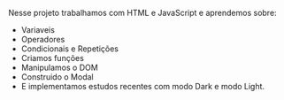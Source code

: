 Nesse projeto trabalhamos com HTML e JavaScript e aprendemos sobre:
- Variaveis
- Operadores
- Condicionais e Repetições
- Criamos funções
- Manipulamos o DOM
- Construido o Modal
- E implementamos estudos recentes com modo Dark e modo Light.
